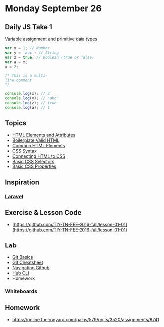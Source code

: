 # Monday September 26

## Daily JS Take 1

Variable assignment and primitive data types

```js
var x = 1; // Number
var y = 'abc'; // String
var z = true; // Boolean (true or false)
var a = x;
x = 2;

/* This is a multi-
line comment
*/

console.log(x); // 2
console.log(y); // "abc"
console.log(z); // true
console.log(a); // 1
```

## Topics

- [HTML Elements and Attributes](https://online.theironyard.com/paths/579/units/3469/lessons/13926)
- [Boilerplate Valid HTML](https://online.theironyard.com/paths/579/units/3469/lessons/13927)
- [Common HTML Elements](https://online.theironyard.com/paths/579/units/3469/lessons/13925)
- [CSS Syntax](https://online.theironyard.com/paths/579/units/3469/lessons/13938)
- [Connecting HTML to CSS](https://online.theironyard.com/paths/579/units/3469/lessons/13942)
- [Basic CSS Selectors](https://online.theironyard.com/paths/579/units/3469/lessons/13940)
- [Basic CSS Properties](https://online.theironyard.com/paths/579/units/3469/lessons/13943)

## Inspiration

### [Laravel](https://laravel.com/)

## Exercise & Lesson Code

- [https://github.com/TIY-TN-FEE-2016-fall/lesson-01-01](https://github.com/TIY-TN-FEE-2016-fall/lesson-01-01)

## Lab

- [Git Basics](https://online.theironyard.com/paths/579/units/3472/lessons/13928)
- [Git Cheatsheet](https://services.github.com/kit/downloads/github-git-cheat-sheet.pdf)
- [Navigating Github](https://online.theironyard.com/paths/579/units/3472/lessons/13929)
- [Hub CLI](https://online.theironyard.com/paths/579/units/3472/lessons/13930)
- Homework

### Whiteboards


## Homework

- https://online.theironyard.com/paths/579/units/3520/assignments/8741
